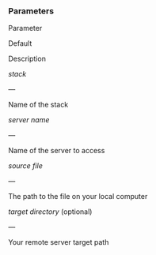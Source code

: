 <!-- post: -->


### Parameters



    

        

            
Parameter

            
Default

            
Description

        

    

    

        

            
_stack_

            
&mdash;

            
Name of the stack

        

        

            
_server name_

            
&mdash;

            
Name of the server to access

        

        

            
_source file_

            
&mdash;

            
The path to the file on your local computer

        

       

            
_target directory_ (optional)

            
&mdash;

            
Your remote server target path

        

    




